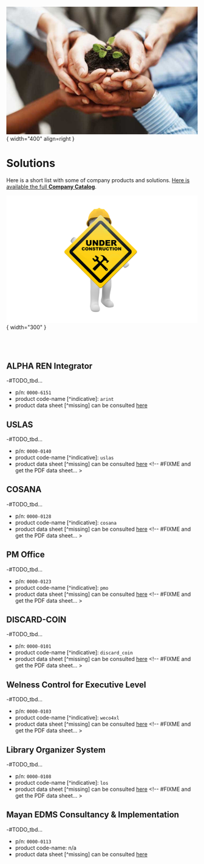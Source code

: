 

![our values pict](pictures/our-values.jpg){ width="400" align=right }



# Solutions

Here is a short list with some of company products and solutions. [Here is available the full **Company Catalog**](http://catalog.renware.eu).


<!-- #FIXME drop @ final -->
![in progress document](pictures/under_maintenance.png){ width="300" }
<br><br><br><br>
<!-- #FIXME drop @ final -->

## ALPHA REN Integrator

-#TODO_tbd...

* p/n: `0000-6151`
* product code-name [^indicative]: `arint`
* product data sheet [^missing] can be consulted [here](http://arint.renware.eu)




## USLAS

-#TODO_tbd...

* p/n: `0000-0140`
* product code-name [^indicative]: `uslas`
* product data sheet [^missing] can be consulted [here](wip_page.md) <!-- #FIXME and get the PDF data sheet... >




## COSANA

-#TODO_tbd...

* p/n: `0000-0128`
* product code-name [^indicative]: `cosana`
* product data sheet [^missing] can be consulted [here](wip_page.md) <!-- #FIXME and get the PDF data sheet... >




## PM Office

-#TODO_tbd...

* p/n: `0000-0123`
* product code-name [^indicative]: `pmo`
* product data sheet [^missing] can be consulted [here](wip_page.md) <!-- #FIXME and get the PDF data sheet... >




## DISCARD-COIN

-#TODO_tbd...

* p/n: `0000-0101`
* product code-name [^indicative]: `discard_coin`
* product data sheet [^missing] can be consulted [here](wip_page.md) <!-- #FIXME and get the PDF data sheet... >




## Welness Control for Executive Level

-#TODO_tbd...

* p/n: `0000-0103`
* product code-name [^indicative]: `weco4xl`
* product data sheet [^missing] can be consulted [here](wip_page.md) <!-- #FIXME and get the PDF data sheet... >




## Library Organizer System

-#TODO_tbd...

* p/n: `0000-0108`
* product code-name [^indicative]: `los`
* product data sheet [^missing] can be consulted [here](wip_page.md) <!-- #FIXME and get the PDF data sheet... >




## Mayan EDMS Consultancy & Implementation

-#TODO_tbd...

* p/n: `0000-0113`
* product code-name: n/a
* product data sheet [^missing] can be consulted [here](https://www.mayan-edms.com/)







<!-- #FIXME more products here... >






[^indicative]: This item is indicative as it is used as implementation `code-name`. The real value can vary depending on development factors (like programming language). Use instead the *part number - p/n* item
[^missing]: Some items are missing, obsolete or are in progress. Please ask for actual details.

